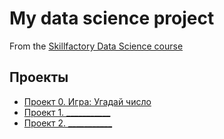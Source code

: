 # My data science project
From the [Skillfactory Data Science course](https://skillfactory.ru/data-sientist)

## Проекты

* [Проект 0. Игра: Угадай число](https://github.com/nemetsalex/nab_data_science/tree/main/project_0)
* [Проект 1. ___________](__________)
* [Проект 2. ___________](__________)